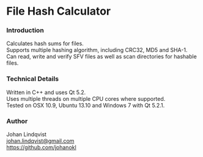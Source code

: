 File Hash Calculator
==================

### Introduction
Calculates hash sums for files.  
Supports multiple hashing algorithm, including CRC32, MD5 and SHA-1.  
Can read, write and verify SFV files as well as scan directories for hashable files.

### Technical Details
Written in C++ and uses Qt 5.2.  
Uses multiple threads on multiple CPU cores where supported.  
Tested on OSX 10.9, Ubuntu 13.10 and Windows 7 with Qt 5.2.1.

### Author
Johan Lindqvist  
johan.lindqvist@gmail.com  
https://github.com/johanokl
